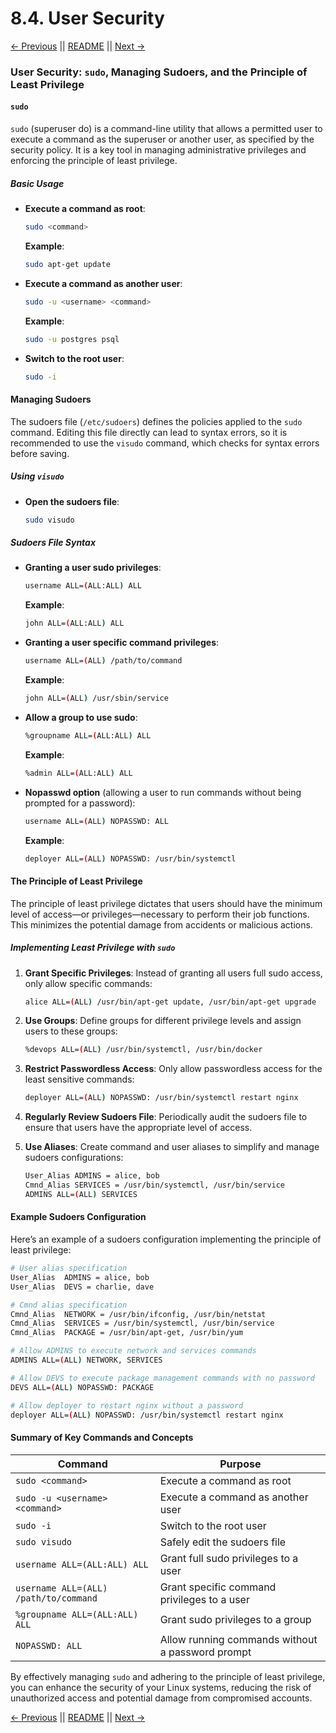 # 8.4. User Security

[← Previous](./8.3-AppArmor.md) || [README](../README.md) || [Next →](./8.5-Encryption.md)

### User Security: `sudo`, Managing Sudoers, and the Principle of Least Privilege

#### `sudo`

`sudo` (superuser do) is a command-line utility that allows a permitted user to execute a command as the superuser or another user, as specified by the security policy. It is a key tool in managing administrative privileges and enforcing the principle of least privilege.

##### Basic Usage

- **Execute a command as root**:

  ```sh
  sudo <command>
  ```

  **Example**:

  ```sh
  sudo apt-get update
  ```

- **Execute a command as another user**:

  ```sh
  sudo -u <username> <command>
  ```

  **Example**:

  ```sh
  sudo -u postgres psql
  ```

- **Switch to the root user**:
  ```sh
  sudo -i
  ```

#### Managing Sudoers

The sudoers file (`/etc/sudoers`) defines the policies applied to the `sudo` command. Editing this file directly can lead to syntax errors, so it is recommended to use the `visudo` command, which checks for syntax errors before saving.

##### Using `visudo`

- **Open the sudoers file**:
  ```sh
  sudo visudo
  ```

##### Sudoers File Syntax

- **Granting a user sudo privileges**:

  ```sh
  username ALL=(ALL:ALL) ALL
  ```

  **Example**:

  ```sh
  john ALL=(ALL:ALL) ALL
  ```

- **Granting a user specific command privileges**:

  ```sh
  username ALL=(ALL) /path/to/command
  ```

  **Example**:

  ```sh
  john ALL=(ALL) /usr/sbin/service
  ```

- **Allow a group to use sudo**:

  ```sh
  %groupname ALL=(ALL:ALL) ALL
  ```

  **Example**:

  ```sh
  %admin ALL=(ALL:ALL) ALL
  ```

- **Nopasswd option** (allowing a user to run commands without being prompted for a password):
  ```sh
  username ALL=(ALL) NOPASSWD: ALL
  ```
  **Example**:
  ```sh
  deployer ALL=(ALL) NOPASSWD: /usr/bin/systemctl
  ```

#### The Principle of Least Privilege

The principle of least privilege dictates that users should have the minimum level of access—or privileges—necessary to perform their job functions. This minimizes the potential damage from accidents or malicious actions.

##### Implementing Least Privilege with `sudo`

1. **Grant Specific Privileges**:
   Instead of granting all users full sudo access, only allow specific commands:

   ```sh
   alice ALL=(ALL) /usr/bin/apt-get update, /usr/bin/apt-get upgrade
   ```

2. **Use Groups**:
   Define groups for different privilege levels and assign users to these groups:

   ```sh
   %devops ALL=(ALL) /usr/bin/systemctl, /usr/bin/docker
   ```

3. **Restrict Passwordless Access**:
   Only allow passwordless access for the least sensitive commands:

   ```sh
   deployer ALL=(ALL) NOPASSWD: /usr/bin/systemctl restart nginx
   ```

4. **Regularly Review Sudoers File**:
   Periodically audit the sudoers file to ensure that users have the appropriate level of access.

5. **Use Aliases**:
   Create command and user aliases to simplify and manage sudoers configurations:
   ```sh
   User_Alias ADMINS = alice, bob
   Cmnd_Alias SERVICES = /usr/bin/systemctl, /usr/bin/service
   ADMINS ALL=(ALL) SERVICES
   ```

#### Example Sudoers Configuration

Here’s an example of a sudoers configuration implementing the principle of least privilege:

```sh
# User alias specification
User_Alias  ADMINS = alice, bob
User_Alias  DEVS = charlie, dave

# Cmnd alias specification
Cmnd_Alias  NETWORK = /usr/bin/ifconfig, /usr/bin/netstat
Cmnd_Alias  SERVICES = /usr/bin/systemctl, /usr/bin/service
Cmnd_Alias  PACKAGE = /usr/bin/apt-get, /usr/bin/yum

# Allow ADMINS to execute network and services commands
ADMINS ALL=(ALL) NETWORK, SERVICES

# Allow DEVS to execute package management commands with no password
DEVS ALL=(ALL) NOPASSWD: PACKAGE

# Allow deployer to restart nginx without a password
deployer ALL=(ALL) NOPASSWD: /usr/bin/systemctl restart nginx
```

#### Summary of Key Commands and Concepts

| Command                               | Purpose                                          |
| ------------------------------------- | ------------------------------------------------ |
| `sudo <command>`                      | Execute a command as root                        |
| `sudo -u <username> <command>`        | Execute a command as another user                |
| `sudo -i`                             | Switch to the root user                          |
| `sudo visudo`                         | Safely edit the sudoers file                     |
| `username ALL=(ALL:ALL) ALL`          | Grant full sudo privileges to a user             |
| `username ALL=(ALL) /path/to/command` | Grant specific command privileges to a user      |
| `%groupname ALL=(ALL:ALL) ALL`        | Grant sudo privileges to a group                 |
| `NOPASSWD: ALL`                       | Allow running commands without a password prompt |

By effectively managing `sudo` and adhering to the principle of least privilege, you can enhance the security of your Linux systems, reducing the risk of unauthorized access and potential damage from compromised accounts.

[← Previous](./8.3-AppArmor.md) || [README](../README.md) || [Next →](./8.5-Encryption.md)
